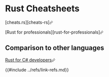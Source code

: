 # Rust Cheatsheets

[cheats.rs][cheats-rs]⮳

[Rust for professionals][rust-for-professionals]⮳

## Comparison to other languages

[Rust for C# developers][rust-for-C#-developers]⮳

[rust-for-C#-developers]: https://microsoft.github.io/rust-for-dotnet-devs/latest/
{{#include ../refs/link-refs.md}}
